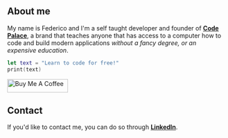 ## About me
My name is Federico and I'm a self taught developer and founder of **[Code Palace](https://www.youtube.com/c/CodePalace/)**, a brand that teaches anyone that has access to a computer how to code and build modern applications _without a fancy degree, or an expensive education_.

```swift
let text = "Learn to code for free!"
print(text)
```

<a href="https://www.buymeacoffee.com/federicocotogno" target="_blank"><img src="https://cdn.buymeacoffee.com/buttons/default-orange.png" alt="Buy Me A Coffee" height="31" width="140"></a>



## Contact
If you'd like to contact me, you can do so through **[LinkedIn](https://www.linkedin.com/in/federicocotogno/)**.


